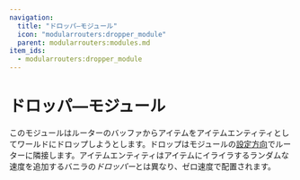 ```yaml
---
navigation:
  title: "ドロッパ―モジュール"
  icon: "modularrouters:dropper_module"
  parent: modularrouters:modules.md
item_ids:
  - modularrouters:dropper_module
---
```


# ドロッパ―モジュール

このモジュールはルーターのバッファからアイテムをアイテムエンティティとしてワールドにドロップしようとします。ドロップはモジュールの[設定方向](../intro/modules.md#direction)でルーターに隣接します。アイテムエンティティはアイテムにイライラするランダムな速度を追加するバニラの*ドロッパー*とは異なり、ゼロ速度で配置されます。



<Recipe id="modularrouters:dropper_module" />

